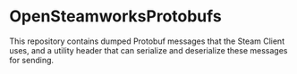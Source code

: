 # OpenSteamworksProtobufs

This repository contains dumped Protobuf messages that the Steam Client uses, and a utility header that can
serialize and deserialize these messages for sending.

